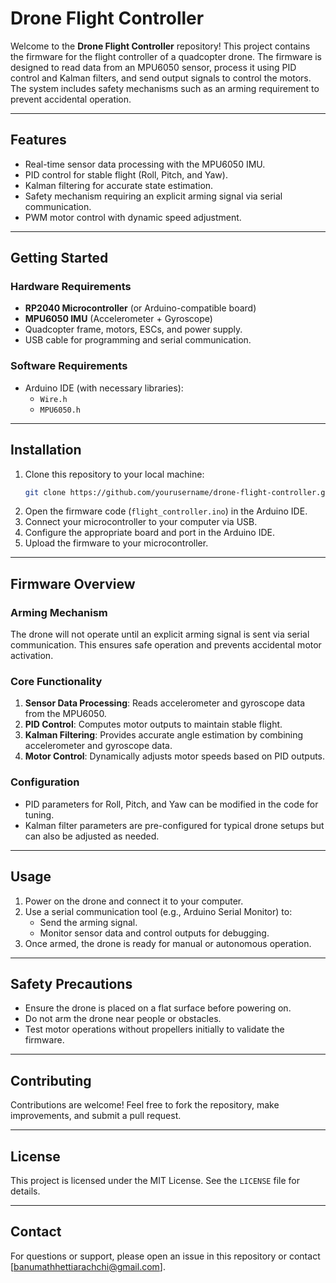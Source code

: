 # Drone Flight Controller

Welcome to the **Drone Flight Controller** repository! This project contains the firmware for the flight controller of a quadcopter drone. The firmware is designed to read data from an MPU6050 sensor, process it using PID control and Kalman filters, and send output signals to control the motors. The system includes safety mechanisms such as an arming requirement to prevent accidental operation.

---

## Features
- Real-time sensor data processing with the MPU6050 IMU.
- PID control for stable flight (Roll, Pitch, and Yaw).
- Kalman filtering for accurate state estimation.
- Safety mechanism requiring an explicit arming signal via serial communication.
- PWM motor control with dynamic speed adjustment.

---

## Getting Started

### Hardware Requirements
- **RP2040 Microcontroller** (or Arduino-compatible board)
- **MPU6050 IMU** (Accelerometer + Gyroscope)
- Quadcopter frame, motors, ESCs, and power supply.
- USB cable for programming and serial communication.

### Software Requirements
- Arduino IDE (with necessary libraries):
  - `Wire.h`
  - `MPU6050.h`

---

## Installation
1. Clone this repository to your local machine:
   ```bash
   git clone https://github.com/yourusername/drone-flight-controller.git
   ```
2. Open the firmware code (`flight_controller.ino`) in the Arduino IDE.
3. Connect your microcontroller to your computer via USB.
4. Configure the appropriate board and port in the Arduino IDE.
5. Upload the firmware to your microcontroller.

---

## Firmware Overview

### Arming Mechanism
The drone will not operate until an explicit arming signal is sent via serial communication. This ensures safe operation and prevents accidental motor activation.

### Core Functionality
1. **Sensor Data Processing**: Reads accelerometer and gyroscope data from the MPU6050.
2. **PID Control**: Computes motor outputs to maintain stable flight.
3. **Kalman Filtering**: Provides accurate angle estimation by combining accelerometer and gyroscope data.
4. **Motor Control**: Dynamically adjusts motor speeds based on PID outputs.

### Configuration
- PID parameters for Roll, Pitch, and Yaw can be modified in the code for tuning.
- Kalman filter parameters are pre-configured for typical drone setups but can also be adjusted as needed.

---

## Usage
1. Power on the drone and connect it to your computer.
2. Use a serial communication tool (e.g., Arduino Serial Monitor) to:
   - Send the arming signal.
   - Monitor sensor data and control outputs for debugging.
3. Once armed, the drone is ready for manual or autonomous operation.

---

## Safety Precautions
- Ensure the drone is placed on a flat surface before powering on.
- Do not arm the drone near people or obstacles.
- Test motor operations without propellers initially to validate the firmware.

---

## Contributing
Contributions are welcome! Feel free to fork the repository, make improvements, and submit a pull request.

---

## License
This project is licensed under the MIT License. See the `LICENSE` file for details.

---

## Contact
For questions or support, please open an issue in this repository or contact [banumathhettiarachchi@gmail.com].

